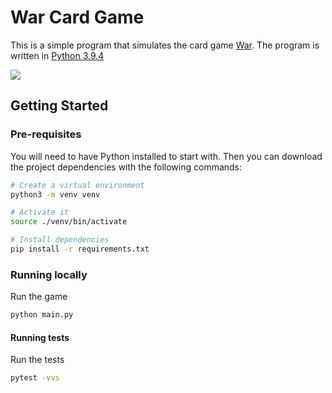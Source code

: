 # War Card Game

This is a simple program that simulates the card game [War](https://en.wikipedia.org/wiki/War_(card_game)).
The program is written in [Python 3.9.4](https://www.python.org/)

![](https://media.giphy.com/media/3ov9jUCYetT3GVwcy4/giphy-downsized-large.gif)
## Getting Started

### Pre-requisites

You will need to have Python installed to start with. Then you can download the project dependencies with the following commands:

```bash
# Create a virtual environment
python3 -m venv venv

# Activate it
source ./venv/bin/activate

# Install dependencies
pip install -r requirements.txt
```
### Running locally
Run the game

```bash
python main.py
```

#### Running tests
Run the tests

```bash
pytest -vvs

